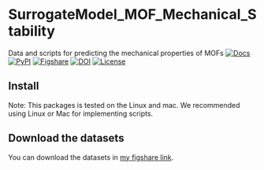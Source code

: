 # SurrogateModel_MOF_Mechanical_Stability

Data and scripts for predicting the mechanical properties of MOFs
[![Docs](https://img.shields.io/badge/Docs-v2.1.4-brightgreen)](YOUR_DOCS_LINK_HERE)
[![PyPI](https://img.shields.io/badge/PyPI-v2.1.4-blue)](YOUR_PyPI_LINK_HERE)
[![Figshare](https://img.shields.io/badge/Figshare-v2-red)](YOUR_FIGSHARE_LINK_HERE)
[![DOI](https://img.shields.io/badge/DOI-doi-orange)](YOUR_DOI_LINK_HERE)
[![License](https://img.shields.io/badge/License-MIT-yellow)](YOUR_LICENSE_LINK_HERE)
## Install

Note: This packages is tested on the Linux and mac. We recommended using Linux or Mac for implementing scripts.

## Download the datasets

You can download the datasets in [my figshare link](https://doi.org/10.6084/m9.figshare.24316339).

